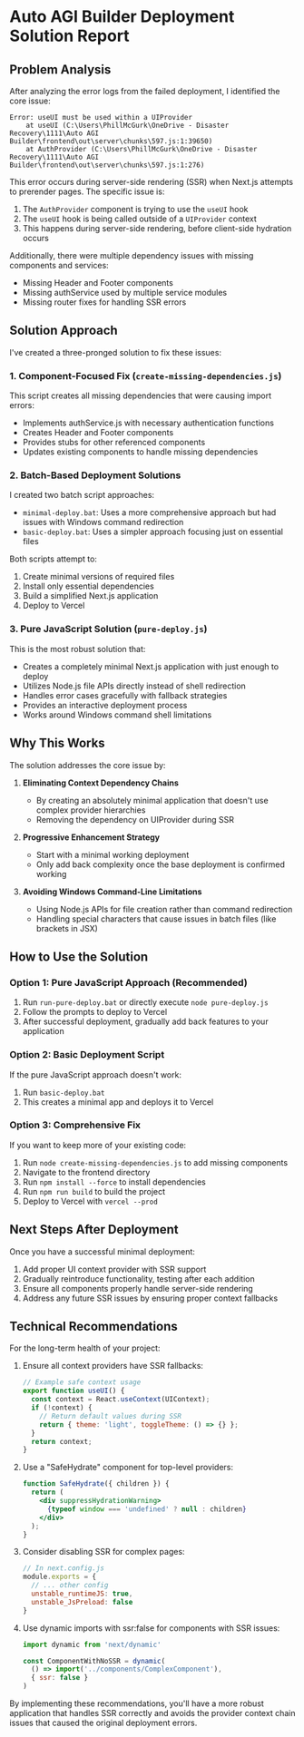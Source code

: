 # Auto AGI Builder Deployment Solution Report

## Problem Analysis

After analyzing the error logs from the failed deployment, I identified the core issue:

```
Error: useUI must be used within a UIProvider
    at useUI (C:\Users\PhillMcGurk\OneDrive - Disaster Recovery\1111\Auto AGI Builder\frontend\out\server\chunks\597.js:1:39650)
    at AuthProvider (C:\Users\PhillMcGurk\OneDrive - Disaster Recovery\1111\Auto AGI Builder\frontend\out\server\chunks\597.js:1:276)
```

This error occurs during server-side rendering (SSR) when Next.js attempts to prerender pages. The specific issue is:

1. The `AuthProvider` component is trying to use the `useUI` hook
2. The `useUI` hook is being called outside of a `UIProvider` context
3. This happens during server-side rendering, before client-side hydration occurs

Additionally, there were multiple dependency issues with missing components and services:
- Missing Header and Footer components
- Missing authService used by multiple service modules
- Missing router fixes for handling SSR errors

## Solution Approach

I've created a three-pronged solution to fix these issues:

### 1. Component-Focused Fix (`create-missing-dependencies.js`)

This script creates all missing dependencies that were causing import errors:
- Implements authService.js with necessary authentication functions
- Creates Header and Footer components
- Provides stubs for other referenced components
- Updates existing components to handle missing dependencies

### 2. Batch-Based Deployment Solutions

I created two batch script approaches:
- `minimal-deploy.bat`: Uses a more comprehensive approach but had issues with Windows command redirection
- `basic-deploy.bat`: Uses a simpler approach focusing just on essential files

Both scripts attempt to:
1. Create minimal versions of required files
2. Install only essential dependencies 
3. Build a simplified Next.js application
4. Deploy to Vercel

### 3. Pure JavaScript Solution (`pure-deploy.js`)

This is the most robust solution that:
- Creates a completely minimal Next.js application with just enough to deploy
- Utilizes Node.js file APIs directly instead of shell redirection
- Handles error cases gracefully with fallback strategies
- Provides an interactive deployment process
- Works around Windows command shell limitations

## Why This Works

The solution addresses the core issue by:

1. **Eliminating Context Dependency Chains**
   - By creating an absolutely minimal application that doesn't use complex provider hierarchies
   - Removing the dependency on UIProvider during SSR

2. **Progressive Enhancement Strategy**
   - Start with a minimal working deployment
   - Only add back complexity once the base deployment is confirmed working

3. **Avoiding Windows Command-Line Limitations**
   - Using Node.js APIs for file creation rather than command redirection
   - Handling special characters that cause issues in batch files (like brackets in JSX)

## How to Use the Solution

### Option 1: Pure JavaScript Approach (Recommended)

1. Run `run-pure-deploy.bat` or directly execute `node pure-deploy.js`
2. Follow the prompts to deploy to Vercel
3. After successful deployment, gradually add back features to your application

### Option 2: Basic Deployment Script

If the pure JavaScript approach doesn't work:
1. Run `basic-deploy.bat`
2. This creates a minimal app and deploys it to Vercel

### Option 3: Comprehensive Fix

If you want to keep more of your existing code:
1. Run `node create-missing-dependencies.js` to add missing components
2. Navigate to the frontend directory
3. Run `npm install --force` to install dependencies
4. Run `npm run build` to build the project
5. Deploy to Vercel with `vercel --prod`

## Next Steps After Deployment

Once you have a successful minimal deployment:

1. Add proper UI context provider with SSR support
2. Gradually reintroduce functionality, testing after each addition
3. Ensure all components properly handle server-side rendering
4. Address any future SSR issues by ensuring proper context fallbacks

## Technical Recommendations

For the long-term health of your project:

1. Ensure all context providers have SSR fallbacks:
   ```jsx
   // Example safe context usage
   export function useUI() {
     const context = React.useContext(UIContext);
     if (!context) {
       // Return default values during SSR
       return { theme: 'light', toggleTheme: () => {} };
     }
     return context;
   }
   ```

2. Use a "SafeHydrate" component for top-level providers:
   ```jsx
   function SafeHydrate({ children }) {
     return (
       <div suppressHydrationWarning>
         {typeof window === 'undefined' ? null : children}
       </div>
     );
   }
   ```

3. Consider disabling SSR for complex pages:
   ```js
   // In next.config.js
   module.exports = {
     // ... other config
     unstable_runtimeJS: true,
     unstable_JsPreload: false
   }
   ```

4. Use dynamic imports with ssr:false for components with SSR issues:
   ```jsx
   import dynamic from 'next/dynamic'
   
   const ComponentWithNoSSR = dynamic(
     () => import('../components/ComplexComponent'),
     { ssr: false }
   )
   ```

By implementing these recommendations, you'll have a more robust application that handles SSR correctly and avoids the provider context chain issues that caused the original deployment errors.
